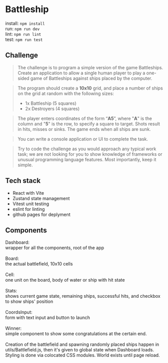 # Battleship

install: `npm install`\
run: `npm run dev`\
lint: `npm run lint`\
test: `npm run test`

## Challenge
> The challenge is to program a simple version of the game Battleships. Create an application to allow a single human player to play a one-sided game of Battleships against ships placed by the computer.

> The program should create a __10x10__ grid, and place a number of ships on the grid at random with the following sizes:
>- 1x Battleship (5 squares)
>- 2x Destroyers (4 squares)

>The player enters coordinates of the form “__A5__”, where "__A__" is the column and "__5__" is the row, to specify a square to target. Shots result in hits, misses or sinks. The game ends when all ships are sunk.

>You can write a console application or UI to complete the task.

>Try to code the challenge as you would approach any typical work task; we are not looking for you to show knowledge of frameworks or unusual programming language features. Most importantly, keep it simple.

## Tech stack
- React with Vite
- Zustand state management
- Vitest unit testing
- eslint for linting
- github pages for deplyment

## Components
Dashboard:\
wrapper for all the components, root of the app\
\
Board:\
the actual battlefield, 10x10 cells\
\
Cell:\
one unit on the board, body of water or ship with hit state\
\
Stats:\
shows current game state, remaining ships, successful hits, and checkbox to show ships' position\
\
CoordsInput:\
form with text input and button to launch\
\
Winner:\
simple component to show some congratulations at the certain end. \
\
Creation of the battlefield and spawning randomly placed ships happen in utils/Battlefield.js, then it's given to global state when Dashboard loads. \
Styling is done via colocated CSS modules. World exists until page reload.
